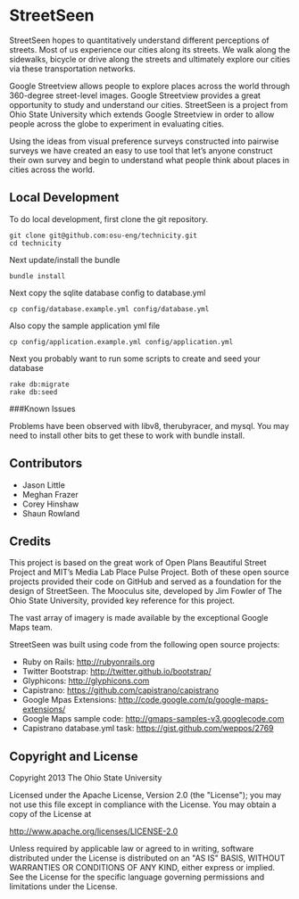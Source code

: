StreetSeen
==========

StreetSeen hopes to quantitatively understand different perceptions of streets. 
Most of us experience our cities along its streets. We walk along the 
sidewalks, bicycle or drive along the streets and ultimately explore our cities 
via these transportation networks.

Google Streetview allows people to explore places across the world through 
360-degree street-level images. Google Streetview provides a great opportunity 
to study and understand our cities. StreetSeen is a project from Ohio State 
University which extends Google Streetview in order to allow people across the 
globe to experiment in evaluating cities.

Using the ideas from visual preference surveys constructed into pairwise 
surveys we have created an easy to use tool that let’s anyone construct their 
own survey and begin to understand what people think about places in cities 
across the world.

Local Development
-----------------

To do local development, first clone the git repository.

    git clone git@github.com:osu-eng/technicity.git
    cd technicity

Next update/install the bundle

    bundle install

Next copy the sqlite database config to database.yml

    cp config/database.example.yml config/database.yml

Also copy the sample application yml file

    cp config/application.example.yml config/application.yml

Next you probably want to run some scripts to create and seed your database

    rake db:migrate
    rake db:seed

###Known Issues

Problems have been observed with libv8, therubyracer, and mysql. You may need 
to install other bits to get these to work with bundle install.

Contributors
------------

  - Jason Little
  - Meghan Frazer
  - Corey Hinshaw
  - Shaun Rowland

Credits
-------

This project is based on the great work of Open Plans Beautiful Street Project 
and MIT’s Media Lab Place Pulse Project. Both of these open source projects 
provided their code on GitHub and served as a foundation for the design of 
StreetSeen. The Mooculus site, developed by Jim Fowler of The Ohio State 
University, provided key reference for this project.

The vast array of imagery is made available by the exceptional Google Maps team.

StreetSeen was built using code from the following open source projects:
  - Ruby on Rails: http://rubyonrails.org
  - Twitter Bootstrap: http://twitter.github.io/bootstrap/
  - Glyphicons: http://glyphicons.com
  - Capistrano: https://github.com/capistrano/capistrano
  - Google Mpas Extensions: http://code.google.com/p/google-maps-extensions/
  - Google Maps sample code: http://gmaps-samples-v3.googlecode.com
  - Capistrano database.yml task: https://gist.github.com/weppos/2769

Copyright and License
---------------------

Copyright 2013 The Ohio State University

Licensed under the Apache License, Version 2.0 (the "License"); you may not use 
this file except in compliance with the License. You may obtain a copy of the 
License at

http://www.apache.org/licenses/LICENSE-2.0

Unless required by applicable law or agreed to in writing, software distributed 
under the License is distributed on an "AS IS" BASIS, WITHOUT WARRANTIES OR 
CONDITIONS OF ANY KIND, either express or implied. See the License for the 
specific language governing permissions and limitations under the License.
